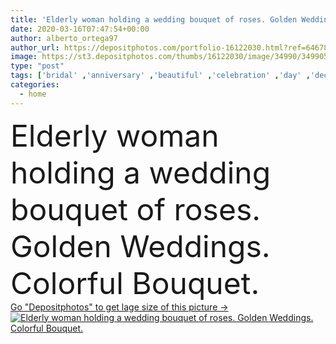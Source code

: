 ```yaml
---
title: 'Elderly woman holding a wedding bouquet of roses. Golden Weddings. Colorful Bouquet.'
date: 2020-03-16T07:47:54+00:00
author: alberto_ortega97
author_url: https://depositphotos.com/portfolio-16122030.html?ref=64678756
image: https://st3.depositphotos.com/thumbs/16122030/image/34990/349905448/api_thumb_450.jpg?forcejpeg=true
type: "post"
tags: ['bridal' ,'anniversary' ,'beautiful' ,'celebration' ,'day' ,'decoration' ,'closeup' ,'person' ,'elegance' ,'love' ,'female' ,'adult' ,'people' ,'nature' ,'floral' ,'flower' ,'generation' ,'old' ,'hands' ,'bouquet' ,'home' ,'romantic' ,'wedding' ,'bride' ,'lovely' ,'woman' ,'age' ,'lifestyle' ,'aged' ,'indoors' ,'grandmother' ,'rose' ,'mature' ,'senior' ,'elderly' ,'details' ,'wife' ,'marriage' ,'engagement' ,'roses' ,'elder' ,'close up' ,'bunch of flowers' ,'blurred background' ,'view from above' ,'golden wedding' ,'bokeh background' ,'old hands' ,'golden wedding anniversary' ]
categories: 
  - home
---
```

<div aling="center">
            <font size="60"> Elderly woman holding a wedding bouquet of roses. Golden Weddings. Colorful Bouquet.</font>   
</div>
<div>
    <a href='https://st3.depositphotos.com/thumbs/16122030/image/34990/349905448/api_thumb_450.jpg?forcejpeg=true?ref=64678756' target=_blank > Go "Depositphotos" to get lage size of this picture ->
        <img href='https://st3.depositphotos.com/thumbs/16122030/image/34990/349905448/api_thumb_450.jpg?forcejpeg=true?ref=64678756' src='https://st3.depositphotos.com/16122030/34990/i/950/depositphotos_349905448-stock-photo-elderly-woman-holding-wedding-bouquet.jpg?forcejpeg=true' alt='Elderly woman holding a wedding bouquet of roses. Golden Weddings. Colorful Bouquet.' >
    </a>
</div>
